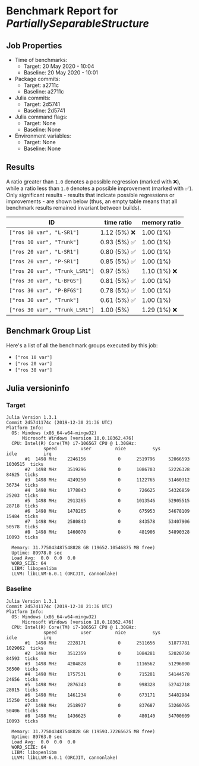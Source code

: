 # Benchmark Report for *PartiallySeparableStructure*

## Job Properties
* Time of benchmarks:
    - Target: 20 May 2020 - 10:04
    - Baseline: 20 May 2020 - 10:01
* Package commits:
    - Target: a2711c
    - Baseline: a2711c
* Julia commits:
    - Target: 2d5741
    - Baseline: 2d5741
* Julia command flags:
    - Target: None
    - Baseline: None
* Environment variables:
    - Target: None
    - Baseline: None

## Results
A ratio greater than `1.0` denotes a possible regression (marked with :x:), while a ratio less
than `1.0` denotes a possible improvement (marked with :white_check_mark:). Only significant results - results
that indicate possible regressions or improvements - are shown below (thus, an empty table means that all
benchmark results remained invariant between builds).

| ID                             | time ratio                   | memory ratio  |
|--------------------------------|------------------------------|---------------|
| `["ros 10 var", "L-SR1"]`      |                1.12 (5%) :x: |    1.00 (1%)  |
| `["ros 10 var", "Trunk"]`      | 0.93 (5%) :white_check_mark: |    1.00 (1%)  |
| `["ros 20 var", "L-SR1"]`      | 0.80 (5%) :white_check_mark: |    1.00 (1%)  |
| `["ros 20 var", "P-SR1"]`      | 0.85 (5%) :white_check_mark: |    1.00 (1%)  |
| `["ros 20 var", "Trunk_LSR1"]` |                   0.97 (5%)  | 1.10 (1%) :x: |
| `["ros 30 var", "L-BFGS"]`     | 0.81 (5%) :white_check_mark: |    1.00 (1%)  |
| `["ros 30 var", "P-BFGS"]`     | 0.78 (5%) :white_check_mark: |    1.00 (1%)  |
| `["ros 30 var", "Trunk"]`      | 0.61 (5%) :white_check_mark: |    1.00 (1%)  |
| `["ros 30 var", "Trunk_LSR1"]` |                   1.00 (5%)  | 1.29 (1%) :x: |

## Benchmark Group List
Here's a list of all the benchmark groups executed by this job:

- `["ros 10 var"]`
- `["ros 20 var"]`
- `["ros 30 var"]`

## Julia versioninfo

### Target
```
Julia Version 1.3.1
Commit 2d5741174c (2019-12-30 21:36 UTC)
Platform Info:
  OS: Windows (x86_64-w64-mingw32)
      Microsoft Windows [version 10.0.18362.476]
  CPU: Intel(R) Core(TM) i7-1065G7 CPU @ 1.30GHz: 
              speed         user         nice          sys         idle          irq
       #1  1498 MHz    2246156            0      2519796     52066593      1030515  ticks
       #2  1498 MHz    3519296            0      1086703     52226328        84625  ticks
       #3  1498 MHz    4249250            0      1122765     51460312        36734  ticks
       #4  1498 MHz    1778843            0       726625     54326859        25203  ticks
       #5  1498 MHz    2913265            0      1013546     52905515        28718  ticks
       #6  1498 MHz    1478265            0       675953     54678109        15484  ticks
       #7  1498 MHz    2580843            0       843578     53407906        50578  ticks
       #8  1498 MHz    1460078            0       481906     54890328        10093  ticks
       
  Memory: 31.775043487548828 GB (19652.10546875 MB free)
  Uptime: 89978.0 sec
  Load Avg:  0.0  0.0  0.0
  WORD_SIZE: 64
  LIBM: libopenlibm
  LLVM: libLLVM-6.0.1 (ORCJIT, cannonlake)
```

### Baseline
```
Julia Version 1.3.1
Commit 2d5741174c (2019-12-30 21:36 UTC)
Platform Info:
  OS: Windows (x86_64-w64-mingw32)
      Microsoft Windows [version 10.0.18362.476]
  CPU: Intel(R) Core(TM) i7-1065G7 CPU @ 1.30GHz: 
              speed         user         nice          sys         idle          irq
       #1  1498 MHz    2228171            0      2511656     51877781      1029062  ticks
       #2  1498 MHz    3512359            0      1084281     52020750        84593  ticks
       #3  1498 MHz    4204828            0      1116562     51296000        36500  ticks
       #4  1498 MHz    1757531            0       715281     54144578        24656  ticks
       #5  1498 MHz    2876343            0       998328     52742718        28015  ticks
       #6  1498 MHz    1461234            0       673171     54482984        15250  ticks
       #7  1498 MHz    2518937            0       837687     53260765        50406  ticks
       #8  1498 MHz    1436625            0       480140     54700609        10093  ticks
       
  Memory: 31.775043487548828 GB (19593.72265625 MB free)
  Uptime: 89763.0 sec
  Load Avg:  0.0  0.0  0.0
  WORD_SIZE: 64
  LIBM: libopenlibm
  LLVM: libLLVM-6.0.1 (ORCJIT, cannonlake)
```